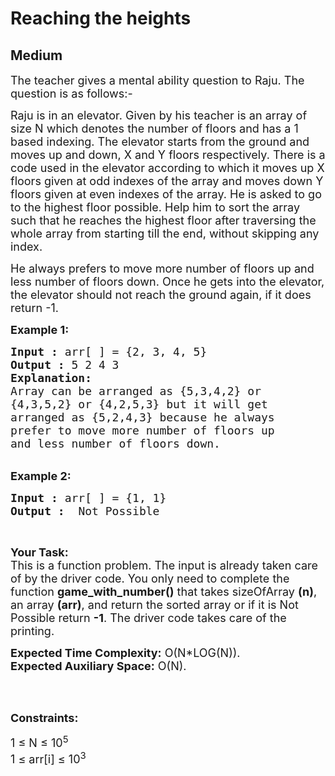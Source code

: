 # Reaching the heights
## Medium 
<div class="problem-statement">
                <p></p><p><span style="font-size:18px">The teacher gives a mental ability question to Raju. The question is as follows:-</span></p>

<p><span style="font-size:18px">Raju is in an elevator. Given by his teacher is an array of size N which denotes the number of floors and has a 1 based indexing. The elevator starts from the ground and moves up and down, X and Y floors respectively. There is a code used in the elevator according to which it moves up X floors given at odd indexes of the array and moves down Y floors given at even indexes of the array. He is asked to go to the highest floor possible. Help him to sort the array such that he reaches the highest floor after traversing the whole array from starting till the end, without skipping any index.</span></p>

<p><span style="font-size:18px">He always prefers to move more number of floors up and less number of floors down. Once he gets into the elevator, the elevator should not reach the ground again, if it does return -1.</span></p>

<p><span style="font-size:18px"><strong>Example 1:</strong></span></p>

<pre><span style="font-size:18px"><strong>Input :</strong> arr[ ] = {2, 3, 4, 5}
<strong>Output :</strong> 5 2 4 3
<strong>Explanation:</strong>
Array can be arranged as {5,3,4,2} or 
{4,3,5,2} or {4,2,5,3} but it will get 
arranged as {5,2,4,3} because he always 
prefer to move more number of floors up 
and less number of floors down.
</span></pre>

<p><br>
<span style="font-size:18px"><strong>Example 2:</strong></span></p>

<pre><span style="font-size:18px"><strong>Input :</strong> arr[ ] = {1, 1} <strong>
Output :</strong>  Not Possible </span></pre>

<p>&nbsp;</p>

<p><span style="font-size:18px"><strong>Your Task:</strong><br>
This is a function problem. The input is already taken care of by the driver code. You only need to complete the function <strong>game_with_number()</strong> that takes sizeOfArray <strong>(n)</strong>, an array <strong>(arr)</strong>, and return the sorted array or if it is Not Possible return <strong>-1</strong>. The driver code takes care of the printing.</span></p>

<p><span style="font-size:18px"><strong>Expected Time Complexity:</strong>&nbsp;O(N*LOG(N)).<br>
<strong>Expected Auxiliary Space:</strong>&nbsp;O(N).</span></p>

<p>&nbsp;</p>

<p><br>
<span style="font-size:18px"><strong>Constraints:</strong></span></p>

<p><span style="font-size:18px">1&nbsp;≤&nbsp;N ≤&nbsp;10<sup>5</sup><br>
1&nbsp;≤ arr[i]&nbsp;≤&nbsp;10<sup>3</sup></span></p>
 <p></p>
            </div>